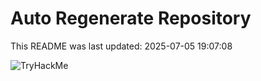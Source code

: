 # Auto Regenerate Repository

This README was last updated: 2025-07-05 19:07:08

 ![TryHackMe](https://tryhackme.com/badge/533634)